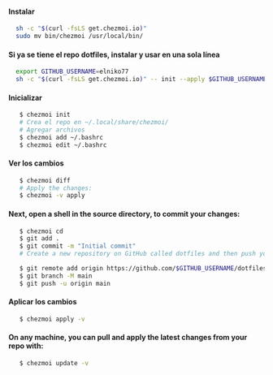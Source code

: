 #### Instalar 

```bash
  sh -c "$(curl -fsLS get.chezmoi.io)"
  sudo mv bin/chezmoi /usr/local/bin/
```
#### Si ya se tiene el repo dotfiles, instalar y usar en una sola línea
```bash
  export GITHUB_USERNAME=elniko77
  sh -c "$(curl -fsLS get.chezmoi.io)" -- init --apply $GITHUB_USERNAME
```

#### Inicializar
```bash
   $ chezmoi init
   # Crea el repo en ~/.local/share/chezmoi/
   # Agregar archivos
   $ chezmoi add ~/.bashrc
   $ chezmoi edit ~/.bashrc
```

#### Ver los cambios
```bash 
   $ chezmoi diff
   # Apply the changes:
   $ chezmoi -v apply
```

#### Next, open a shell in the source directory, to commit your changes:
```bash 
   $ chezmoi cd
   $ git add .
   $ git commit -m "Initial commit"
   # Create a new repository on GitHub called dotfiles and then push your repo:

   $ git remote add origin https://github.com/$GITHUB_USERNAME/dotfiles.git
   $ git branch -M main
   $ git push -u origin main
``` 

#### Aplicar los cambios
```bash
   $ chezmoi apply -v
```

#### On any machine, you can pull and apply the latest changes from your repo with:
```bash
   $ chezmoi update -v
```
